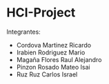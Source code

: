 # HCI-Project
Integrantes:
- Cordova Martinez Ricardo
- Irabien Rodriguez Mario
- Magaña Flores Raul Alejandro
- Pinzon Rosado Mateo Isai
- Ruz Ruz Carlos Israel
